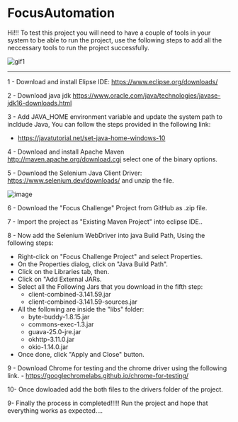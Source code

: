 # FocusAutomation

Hi!!! To test this project you will need to have a couple of tools in your system to be able to run the project, use the following steps to add all the neccessary tools to run the project successfully.

![gif1](https://media.giphy.com/media/T7nPPye9F1fQYdWWUj/giphy.gif)

___

1 - Download and install Elipse IDE: https://www.eclipse.org/downloads/

2 - Download java jdk https://www.oracle.com/java/technologies/javase-jdk16-downloads.html

3 - Add JAVA_HOME environment variable and update the system path to incldude Java, You can follow the steps provided in the following link:
  - https://javatutorial.net/set-java-home-windows-10

4 - Download and install Apache Maven http://maven.apache.org/download.cgi select one of the binary options.

5 - Download the Selenium Java Client Driver: https://www.selenium.dev/downloads/ and unzip the file.

![image](https://user-images.githubusercontent.com/59879362/114331901-4aaca380-9b02-11eb-9e65-601245bb6772.png)

6 - Download the "Focus Challenge" Project from GitHub as .zip file.

7 - Import the project as "Existing Maven Project" into eclipse IDE..

8 - Now add the Selenium WebDriver into java Build Path, Using the following steps:
  - Right-click on "Focus Challenge Project" and select Properties.
  - On the Properties dialog, click on "Java Build Path".
  - Click on the Libraries tab, then.
  - Click on "Add External JARs.
  - Select all the Following Jars that you download in the fifth step:
    - client-combined-3.141.59.jar
    - client-combined-3.141.59-sources.jar
  - All the following are inside the "libs" folder:
    - byte-buddy-1.8.15.jar
    - commons-exec-1.3.jar
    - guava-25.0-jre.jar
    - okhttp-3.11.0.jar
    - okio-1.14.0.jar
  - Once done, click "Apply and Close" button.

9 - Download Chrome for testing and the chrome driver using the following link.
    - https://googlechromelabs.github.io/chrome-for-testing/
    
10- Once dowloaded add the both files to the drivers folder of the project.
   
9- Finally the process in completed!!!!! Run the project and hope that everything works as expected....     
 
